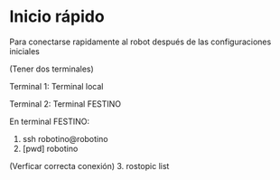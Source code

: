 # Inicio rápido

Para conectarse rapidamente al robot después de las configuraciones iniciales


(Tener dos terminales)


Terminal 1: Terminal local


Terminal 2: Terminal FESTINO


En terminal FESTINO:
1. ssh robotino@robotino
2. [pwd] robotino


(Verficar correcta conexión)
3. rostopic list


